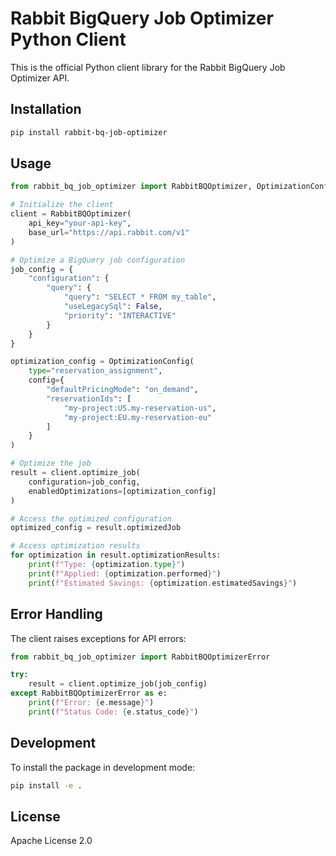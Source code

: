 # Rabbit BigQuery Job Optimizer Python Client

This is the official Python client library for the Rabbit BigQuery Job Optimizer API.

## Installation

```bash
pip install rabbit-bq-job-optimizer
```

## Usage

```python
from rabbit_bq_job_optimizer import RabbitBQOptimizer, OptimizationConfig

# Initialize the client
client = RabbitBQOptimizer(
    api_key="your-api-key",
    base_url="https://api.rabbit.com/v1"  
)

# Optimize a BigQuery job configuration
job_config = {
    "configuration": {
        "query": {
            "query": "SELECT * FROM my_table",
            "useLegacySql": False,
            "priority": "INTERACTIVE"
        }
    }
}

optimization_config = OptimizationConfig(
    type="reservation_assignment",
    config={
        "defaultPricingMode": "on_demand",
        "reservationIds": [
            "my-project:US.my-reservation-us",
            "my-project:EU.my-reservation-eu"
        ]
    }
)

# Optimize the job
result = client.optimize_job(
    configuration=job_config,
    enabledOptimizations=[optimization_config]
)

# Access the optimized configuration
optimized_config = result.optimizedJob

# Access optimization results
for optimization in result.optimizationResults:
    print(f"Type: {optimization.type}")
    print(f"Applied: {optimization.performed}")
    print(f"Estimated Savings: {optimization.estimatedSavings}")
```

## Error Handling

The client raises exceptions for API errors:

```python
from rabbit_bq_job_optimizer import RabbitBQOptimizerError

try:
    result = client.optimize_job(job_config)
except RabbitBQOptimizerError as e:
    print(f"Error: {e.message}")
    print(f"Status Code: {e.status_code}")
```

## Development

To install the package in development mode:

```bash
pip install -e .
```

## License

Apache License 2.0 